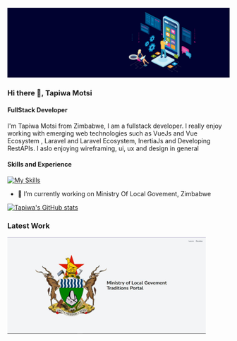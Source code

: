 ![FullStack Developer](https://github.com/Tapiwa-1/Tapiwa-1/blob/main/banner.jpg)
### Hi there 👋, Tapiwa Motsi
#### FullStack Developer

I'm Tapiwa Motsi from Zimbabwe, I am a fullstack developer. l really enjoy working with emerging web technologies such as VueJs and Vue Ecosystem , Laravel and Laravel Ecosystem, InertiaJs and Developing RestAPIs. I aslo enjoying wireframing, ui, ux and design in general

#### Skills and Experience
[![My Skills](https://skillicons.dev/icons?i=c,cpp,php,python,cs,laravel,tailwind,heroku,js,vue,postgres,sqlite,mysql&perline=13)]((https://github.com/Tapiwa-1))

- 🔭 I’m currently working on Ministry Of Local Govement, Zimbabwe

[![Tapiwa's GitHub stats](https://github-readme-stats.vercel.app/api?username=tapiwa-1)](https://github.com/anuraghazra/github-readme-stats)

### Latest Work
<img width="450" href="https://github.com/Tapiwa-1/localmlg" src="https://github.com/Tapiwa-1/Tapiwa-1/blob/main/home.JPG"/>
